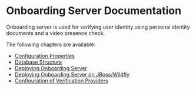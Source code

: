 # Onboarding Server Documentation

Onboarding server is used for verifying user identity using personal identity documents and a video presence check.

The following chapters are available:
- [Configuration Properties](./Configuration-Properties.md)
- [Database Structure](./Database-Structure.md)
- [Deploying Onboarding Server](./Deploying-Onboarding-Server.md)
- [Deploying Onboarding Server on JBoss/Wildfly](./Deploying-Wildfly.md)
- [Configuration of Verification Providers](./Configuration-Verification-Providers.md)

